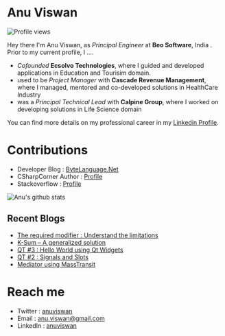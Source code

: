# Anu Viswan
![Profile views](https://gpvc.arturio.dev/anuviswan)  

Hey there I'm Anu Viswan, as _Principal Engineer_ at **Beo Software**, India .  Prior to my current profile, I ....

* _Cofounded_ **Ecsolvo Technologies**, where I guided and developed applications in Education and Tourisim domain.
* used to be _Project Manager_ with **Cascade Revenue Management**, where I managed, mentored and co-developed solutions in HealthCare Industry
* was a _Principal Technical Lead_ with **Calpine Group**, where I worked on developing solutions in Life Science domain

You can find more details on my professional career in my [Linkedin Profile](https://www.linkedin.com/in/anuviswan/). 

# Contributions
* Developer Blog : [ByteLanguage.Net](http://www.bytelanguage.net)
* CSharpCorner Author : [Profile](https://www.c-sharpcorner.com/members/anu.viswan)
* Stackoverflow : [Profile](https://stackoverflow.com/users/7299782/anu-viswan)

![Anu's github stats](https://github-readme-stats.vercel.app/api?username=anuviswan)

## Recent Blogs
<!-- BLOGPOSTS:START -->
- [The required modifier : Understand the limitations](https://bytelanguage.net/2022/11/30/the-required-modifier-understand-the-limitations/)
- [K-Sum – A generalized solution](https://bytelanguage.net/2022/11/27/k-sum-a-generalized-solution/)
- [QT #3 : Hello World using Qt Widgets](https://bytelanguage.net/2022/11/08/qt-3-hello-world-using-qt-widgets/)
- [QT #2 : Signals and Slots](https://bytelanguage.net/2022/11/01/qt-2-signals-and-slots/)
- [Mediator using MassTransit](https://bytelanguage.net/2022/10/23/mediator-using-masstransit/)
<!-- BLOGPOSTS:END -->

# Reach me
* Twitter : [anuviswan](https://twitter.com/anuviswan)
* Email : anu.viswan@gmail.com
* LinkedIn : [anuviswan](https://www.linkedin.com/in/anuviswan/)


